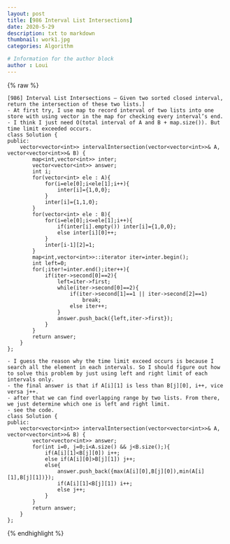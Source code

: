 ```yaml
---
layout: post
title: [986 Interval List Intersections]
date: 2020-5-29
description: txt to markdown
thumbnail: work1.jpg
categories: Algorithm

# Information for the author block
author : Loui
---
```


{% raw %}

	﻿[986] Interval List Intersections – Given two sorted closed interval, return the intersection of these two lists.]
	- At first try, I use map to record interval of two lists into one store with using vector in the map for checking every interval’s end.
	- I think I just need O(total interval of A and B + map.size()). But time limit exceeded occurs.
	class Solution {
	public:
	    vector<vector<int>> intervalIntersection(vector<vector<int>>& A, vector<vector<int>>& B) {
	        map<int,vector<int>> inter;
	        vector<vector<int>> answer;
	        int i;
	        for(vector<int> ele : A){
	            for(i=ele[0];i<ele[1];i++){
	                inter[i]={1,0,0};
	            }
	            inter[i]={1,1,0};
	        }
	        for(vector<int> ele : B){
	            for(i=ele[0];i<=ele[1];i++){
	                if(inter[i].empty()) inter[i]={1,0,0};
	                else inter[i][0]++;
	            }
	            inter[i-1][2]=1;
	        }
	        map<int,vector<int>>::iterator iter=inter.begin();
	        int left=0;
	        for(;iter!=inter.end();iter++){
	            if(iter->second[0]==2){
	                left=iter->first;
	                while(iter->second[0]==2){
	                    if(iter->second[1]==1 || iter->second[2]==1)
	                        break;
	                    else iter++;
	                }
	                answer.push_back({left,iter->first});
	            }
	        }
	        return answer;
	    }
	};
	
	- I guess the reason why the time limit exceed occurs is because I search all the element in each intervals. So I should figure out how to solve this problem by just using left and right limit of each intervals only.
	- the final answer is that if A[i][1] is less than B[j][0], i++, vice versa j++.
	- after that we can find overlapping range by two lists. From there, we just determine which one is left and right limit.
	- see the code.
	class Solution {
	public:
	    vector<vector<int>> intervalIntersection(vector<vector<int>>& A, vector<vector<int>>& B) {
	        vector<vector<int>> answer;
	        for(int i=0, j=0;i<A.size() && j<B.size();){
	            if(A[i][1]<B[j][0]) i++;
	            else if(A[i][0]>B[j][1]) j++;
	            else{
	                answer.push_back({max(A[i][0],B[j][0]),min(A[i][1],B[j][1])});
	                if(A[i][1]<B[j][1]) i++;
	                else j++;
	            }
	        }
	        return answer;
	    }
	};
	
{% endhighlight %}
